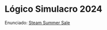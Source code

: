 # Lógico Simulacro 2024

Enunciado: [Steam Summer Sale](https://docs.google.com/document/d/1XCwQt3f93h_uFzFlTFwf1YFAFglmQg84FyHIM5_Vp0Y/edit)
